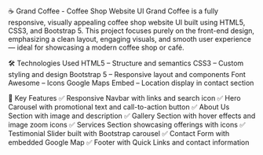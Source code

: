 ☕ Grand Coffee - Coffee Shop Website UI
Grand Coffee is a fully responsive, visually appealing coffee shop website UI built using HTML5, CSS3, and Bootstrap 5. 
This project focuses purely on the front-end design, emphasizing a clean layout, engaging visuals, and smooth user experience — ideal for showcasing a modern coffee shop or café.

🛠️ Technologies Used
HTML5 – Structure and semantics
CSS3 – Custom styling and design
Bootstrap 5 – Responsive layout and components
Font Awesome – Icons
Google Maps Embed – Location display in contact section


📌 Key Features
✅ Responsive Navbar with links and search icon
✅ Hero Carousel with promotional text and call-to-action button
✅ About Us Section with image and description
✅ Gallery Section with hover effects and image zoom icons
✅ Services Section showcasing offerings with icons
✅ Testimonial Slider built with Bootstrap carousel
✅ Contact Form with embedded Google Map
✅ Footer with Quick Links and contact information
